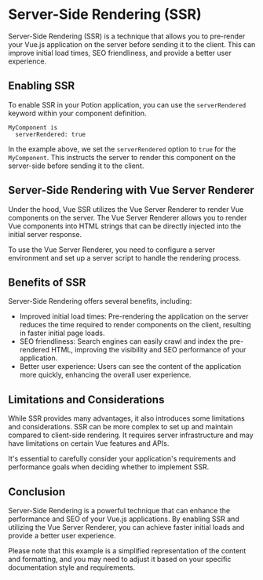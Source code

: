 
# Server-Side Rendering (SSR)

Server-Side Rendering (SSR) is a technique that allows you to pre-render your Vue.js application on the server before sending it to the client. This can improve initial load times, SEO friendliness, and provide a better user experience.

## Enabling SSR

To enable SSR in your Potion application, you can use the `serverRendered` keyword within your component definition.

```potion
MyComponent is
  serverRendered: true
```

In the example above, we set the `serverRendered` option to `true` for the `MyComponent`. This instructs the server to render this component on the server-side before sending it to the client.

## Server-Side Rendering with Vue Server Renderer

Under the hood, Vue SSR utilizes the Vue Server Renderer to render Vue components on the server. The Vue Server Renderer allows you to render Vue components into HTML strings that can be directly injected into the initial server response.

To use the Vue Server Renderer, you need to configure a server environment and set up a server script to handle the rendering process.

## Benefits of SSR

Server-Side Rendering offers several benefits, including:

- Improved initial load times: Pre-rendering the application on the server reduces the time required to render components on the client, resulting in faster initial page loads.
- SEO friendliness: Search engines can easily crawl and index the pre-rendered HTML, improving the visibility and SEO performance of your application.
- Better user experience: Users can see the content of the application more quickly, enhancing the overall user experience.

## Limitations and Considerations

While SSR provides many advantages, it also introduces some limitations and considerations. SSR can be more complex to set up and maintain compared to client-side rendering. It requires server infrastructure and may have limitations on certain Vue features and APIs.

It's essential to carefully consider your application's requirements and performance goals when deciding whether to implement SSR.

## Conclusion

Server-Side Rendering is a powerful technique that can enhance the performance and SEO of your Vue.js applications. By enabling SSR and utilizing the Vue Server Renderer, you can achieve faster initial loads and provide a better user experience.

Please note that this example is a simplified representation of the content and formatting, and you may need to adjust it based on your specific documentation style and requirements.
